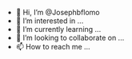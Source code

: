 - 👋 Hi, I’m @Josephbflomo
- 👀 I’m interested in ...
- 🌱 I’m currently learning ...
- 💞️ I’m looking to collaborate on ...
- 📫 How to reach me ...

<!---
Josephbflomo/Josephbflomo is a ✨ special ✨ repository because its `README.md` (this file) appears on your GitHub profile.
You can click the Preview link to take a look at your changes.
--->
